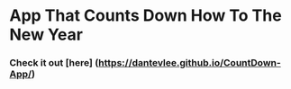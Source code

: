 # App That Counts Down How To The New Year

### Check it out [here] (https://dantevlee.github.io/CountDown-App/)
